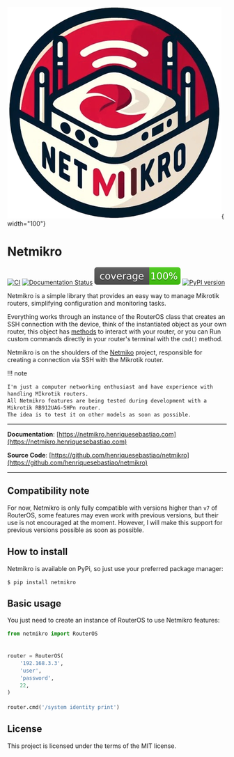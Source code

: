 ![logo do projeto](assets/netmikro.png){ width="100"}
# Netmikro

[![CI](https://github.com/henriquesebastiao/netmikro/actions/workflows/ci.yml/badge.svg)](https://github.com/henriquesebastiao/netmikro/actions/workflows/ci.yml)
[![Documentation Status](https://readthedocs.org/projects/netmikro/badge/?version=latest)](https://netmikro.henriquesebastiao.com/en/latest/?badge=latest)
[![Coverage](assets/coverage.svg)](https://github.com/henriquesebastiao/netmikro)
[![PyPI version](https://badge.fury.io/py/netmikro.svg)](https://badge.fury.io/py/netmikro)

Netmikro is a simple library that provides an easy way to manage Mikrotik routers, simplifying configuration and monitoring tasks.

Everything works through an instance of the RouterOS class that creates an SSH connection with the device, think of the instantiated object as your own router, this object has [methods](api/RouterOS.md) to interact with your router, or you can Run custom commands directly in your router's terminal with the `cmd()` method.

Netmikro is on the shoulders of the [Netmiko](https://github.com/ktbyers/netmiko) project, responsible for creating a connection via SSH with the Mikrotik router.

!!! note

    I'm just a computer networking enthusiast and have experience with handling MIkrotik routers.
    All Netmikro features are being tested during development with a Mikrotik RB912UAG-5HPn router.
    The idea is to test it on other models as soon as possible.

---

**Documentation**: [https://netmikro.henriquesebastiao.com](https://netmikro.henriquesebastiao.com)

**Source Code**: [https://github.com/henriquesebastiao/netmikro](https://github.com/henriquesebastiao/netmikro)

---

## Compatibility note

For now, Netmikro is only fully compatible with versions higher than `v7` of RouterOS, some features may even work with previous versions, but their use is not encouraged at the moment. However, I will make this support for previous versions possible as soon as possible.

## How to install

Netmikro is available on PyPi, so just use your preferred package manager:

<div class="termy">

```console
$ pip install netmikro
```

</div>

## Basic usage

You just need to create an instance of RouterOS to use Netmikro features:

```Python
from netmikro import RouterOS


router = RouterOS(
    '192.168.3.3',
    'user',
    'password',
    22,
)

router.cmd('/system identity print')
```

## License

This project is licensed under the terms of the MIT license.

